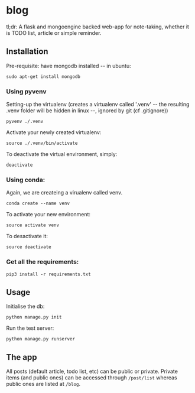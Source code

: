 blog
====

tl;dr:
A flask and mongoengine backed web-app for note-taking, whether it is TODO list, article or simple reminder.

Installation
------------

Pre-requisite: have mongodb installed -- in ubuntu:
````
sudo apt-get install mongodb
````
### Using pyvenv

Setting-up the virtualenv (creates a virtualenv called '.venv' -- the resulting .venv folder will be hidden in linux --, ignored by git (cf .gitignore))
````
pyvenv ./.venv
````

Activate your newly created virtualenv:
````
source ./.venv/bin/activate
````

To deactivate the virtual environment, simply:
````
deactivate
````

### Using conda:
Again, we are createing a virualenv called venv.
````
conda create --name venv
````

To activate your new environment:
````
source activate venv
````

To desactivate it:
````
source deactivate
````


### Get all the requirements:
````
pip3 install -r requirements.txt
````

Usage
-----

Initialise the db:
````
python manage.py init
````

Run the test server:
````
python manage.py runserver
````

The app
-------

All posts (default article, todo list, etc) can be public or private.
Private items (and public ones) can be accessed through ```/post/list``` whereas public ones are listed at ````/blog````.
